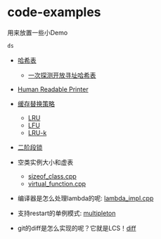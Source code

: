 # code-examples

用来放置一些小Demo

```bash
ds
```

+ [哈希表](./hash_table/)
  + [一次探测开放寻址哈希表](./hash_table/open_addressing.h)

+ [Human Readable Printer](./obj_print/)

+ [缓存替换策略](./cache/)
  + [LRU](./cache/LRU.h)
  + [LFU](./cache/LFU.h)
  + [LRU-k](./cache/README.md#lru-k)

+ [二阶段锁](./misc/two_phase_locking.cpp)

+ 空类实例大小和虚表
  + [sizeof_class.cpp](./misc/sizeof_class.cpp)
  + [virtual_function.cpp](./misc/virtual_function.cpp)

+ 编译器是怎么处理lambda的呢: [lambda_impl.cpp](./misc/lambda_impl.cpp)

+ 支持restart的单例模式: [multipleton](./multipleton/)

+ git的diff是怎么实现的呢？它就是LCS！[diff](./diff)
